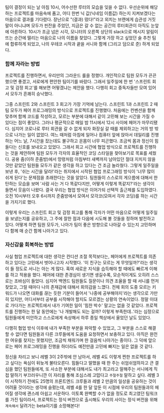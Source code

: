 팀이 결정이 되는 날 아침 10시, 어수선한 루터의 모습을 잊을 수 없다. 우선순위에 해당하는 프로젝트를 마음속에 품고, 어디 한번 닉 값(닉네임 이름값) 하는지 지켜보겠다는 마음으로 결과를 기다렸다. 장난으로 "(결과) 떴다!"라고 외치는 브랜에게 습관성 거짓말이 아니냐며 모두가 핀잔을 주었던, 지금은 갈 수 없는 공간의 루터회관이 아직도 눈앞에 아른하다. 10시가 조금 넘은 시각, 모니터의 오른쪽 상단의 slack으로 메시지 알림이 뜨는 순간에 떨리는 마음으로 나의 이름을 찾았다. 그렇게 가장 하고 싶었던 술 추천 팀에 합류하게 되었고, 나의 우테코 시작과 끝을 서니와 함께 (그리고 덤으로 준) 하게 되었다.

### 함께 자라는 방법

프로젝트를 진행하면서, 우리만의 그라운드 룰을 정했다. 개인적으로 팀원 모두가 끈끈했으면 좋겠고, 서로에게 편안한 팀이기를 바랐다. 그래서 일주일에 한 번 '스프린트 회고 및 감정 회고'를 해보면 어떻겠냐는 제안을 했다. 다행히 회고 중독자들만 모여 있어서 모두가 흔쾌히 승낙했다.

그중 스프린트 2와 스프린트 3 회고가 가장 기억에 남는다. 스프린트 1과 스프린트 2 때 팀 모두가 페어 프로그래밍의 방식으로 프로젝트를 진행했다. 처음에는 컨벤션을 함께 맞추며 함께 코드를 작성하고, 모르는 부분에 대해서 같이 고민해 보는 시간을 가질 수 있다는 점이 좋았다. 그러나 평균적으로 매일 밤 11시에서 12시 사이에 페어가 마무리됐다. 심지어 코로나로 루터 회관을 갈 수 없게 되자 화장실 갈 때를 제외하고는 거의 방 밖으로 나가는 일이 없었다. 여느 때처럼 아침에 일어나 컴퓨터 앞에 앉아서 데일리를 진행하는 어느 날, 7시간을 잤는데도 불구하고 온몸이 너무 피곤했다. 조금씩 몸과 정신이 힘들다는 신호를 보내오고 있었다. 그래서 회고 시간에 협업 방식으로 프로젝트를 진행하는 것을 제안하며 팀원 모두가 각자의 효율적인 코딩 스타일을 찾아보기로 목표를 세웠다. 공용 줌(이하 준줌방)에서 망령처럼 아침부터 새벽까지 남아있던 절대 지치지 않을 것만 같았던 팀원들 모두가 같은 생각을 하고 있다는 건 조금 놀라웠다. 그렇게 일주일을 보낸 후, '쉬는 시간을 달라!'라는 취지에서 시작된 협업 프로그래밍 방식이 '너무 많이 쉬게 된다'는 문제점을 초래한다는 것을 알았다. 팀원들이 스스로의 게으름에 대해서 한탄하는 모습을 보며 '사람 사는 거 다 똑같다지만, 어떻게 이렇게 똑같지?'라는 생각이 들면서 웃음이 나왔다. 결국 우리는 협업 방식은 이어가되 선택적 출근제를 도입하였다. 오전 10시부터 오후 6시까지 준줌방에서 모여서 모각코(모여서 각자 코딩)를 하는 시간을 가지기로 했다.

이렇게 우리는 스프린트 회고 및 감정 회고를 통해 각자가 어떤 마음으로 어떻게 일주일을 보냈는지를 공유하고, 그 주에 잘한 점과 다음에 시도해 볼 것들을 정하며 발전하고 있다. 어떻게 하면 팀원 모두가, 나아가 팀이 좋은 방향으로 나아갈 수 있는지 고민하며 다 함께 매 순간 함께 나아가고 있다.

### 자신감을 회복하는 방법

사실 협업 프로젝트에 대한 생각은 컨디션 조절 목적보다는, 페어에게 프로젝트를 의존하고 있다는 고민에서 벗어나고자 시작했다. '이 친구는 모르는 게 무엇일까?'라는 생각이 들 정도로 서니는 아는 게 많다. 혹여 새로운 지식을 습득해야 할 때에도 빠르게 이해를 하고 적용을 했다. 페어에 대한 존경심이 생기면 생길수록, 모순적이게도 오히려 스스로는 조바심이 들었다. 심지어 백엔드 팀원들도 질문이나 의견 조율을 할 때 서니를 먼저 찾았고, 그럴 때마다 나의 존재감에 대해서 회의감을 느꼈다. 전체 회의 도중 모르는 키워드가 나오면 대화를 끊는 듯한 기분이 들어서 '나중에 공부해야지'라는 생각으로 가만히 있지만, 어디서부터 공부를 시작해야 할지도 모르겠는 상황의 연속이었다. 정말 이대로 가다가는 프로젝트에서 내가 기여한 일이 '힘찬 박수' 말고는 없을 것 같았다. 프로젝트를 진행하는 한 달 동안에는 '나 개발해도 되는 걸까? 이렇게 부족한데..'라는 심정으로 팀원들에게 미안하고 스스로에게 속상해서 하루 종일 책상에서 울었던 날도 있었다.

다행히 협업 방식 이후에 내가 부족한 부분을 파악할 수 있었고, 그 부분을 스스로 해결할 수 없다면 팀원들과 다른 크루들에게 도움을 요청하면서 보충하고 있다. 아직은 완전한 여유를 찾지는 못했지만, 조금씩 채워가며 한 걸음씩 나아가는 중이다. 그 덕에 앞으로는 페어 프로그래밍을 진행을 하더라도 예전만큼 고민에 빠지는 일은 없을 것 같다.

정신을 차리고 보니 레벨 3이 2주밖에 안 남아서, 레벨 4도 이렇게 찐한 프로젝트를 하고 싶다는 욕심이 뒤늦게 불타오른다. 힘들다고 말했을 때 한 주는 쉬엄쉬엄하자고 큰 결심을 했던 팀원들에게, 또 사소한 부분에 대해서도 내가 최고라고 말해주는 서니에게 직접 말하기 부끄러우니깐 이 자리를 통해 조심스레 고맙다고 `주절주절` 말하고 싶다. 레벨 3이 시작하기 전에도 25명의 프론트엔드 크루들과 레벨 2 만큼의 일상을 공유하는 것이 어려울 것이라는 생각에 슬펐는데, 레벨 4를 한 달 앞둔 이 시점에 우리의 팀원들과의 헤어질 생각에 괜스레 아쉽고 서운하다. 이토록 완벽할 수가 없을 정도로 최고였던 팀워크를 가진 팀이라서, 프로젝트는 정식 버전으로 출시해도 우리의 사이는 정식 버전을 위해 `계속해서` 달려가는 beta이기를 소망해본다!
